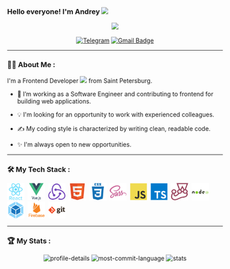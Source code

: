 ### Hello everyone! I'm Andrey   <img src="https://media.giphy.com/media/hvRJCLFzcasrR4ia7z/giphy.gif" pointer-events="none" width="30px"/>
<div id="header" align="center">
  <img src="https://media.giphy.com/media/2IudUHdI075HL02Pkk/giphy.gif" width="300"/>  
  <div id="badges">
    
  [![Telegram](https://img.shields.io/badge/-Telegram-0088cc?style=flat&logo=Telegram&logoColor=white)](https://t.me/andrew_atsep)
  <a href="afanasyevap.dev@gmail.com">
    <img src="https://img.shields.io/badge/Gmail-red?style=flat&logo=gmail&logoColor=white" alt="Gmail Badge"/>
  </a>

  </div>
 
</div>

---

### :man_technologist: About Me :
I'm a Frontend Developer <img src="https://media.giphy.com/media/WUlplcMpOCEmTGBtBW/giphy.gif" width="30"> from Saint Petersburg.

- :telescope: I’m working as a Software Engineer and contributing to frontend for building web applications.

- :bulb: I'm looking for an opportunity to work with experienced colleagues.

- :writing_hand: My coding style is characterized by writing clean, readable code.

- :sparkles: I'm always open to new opportunities.

---

### :hammer_and_wrench: My Tech Stack :

<div>
  <img src="https://github.com/devicons/devicon/blob/master/icons/react/react-original-wordmark.svg" title="React" alt="React" width="40" height="40"/>&nbsp;
  <img src="https://github.com/devicons/devicon/blob/master/icons/vuejs/vuejs-original-wordmark.svg" title="VueJS" alt="VueJS" width="40" height="40"/>&nbsp;
  <img src="https://github.com/devicons/devicon/blob/master/icons/redux/redux-original.svg" title="Redux" alt="Redux " width="40" height="40"/>&nbsp;
  <img src="https://github.com/devicons/devicon/blob/master/icons/html5/html5-original.svg" title="HTML5" alt="HTML" width="40" height="40"/>&nbsp;
  <img src="https://github.com/devicons/devicon/blob/master/icons/css3/css3-plain-wordmark.svg"  title="CSS3" alt="CSS" width="40" height="40"/>&nbsp;
  <img src="https://github.com/devicons/devicon/blob/master/icons/sass/sass-original.svg" title="sass" alt="sass" width="40" height="40"/>&nbsp;
  <img src="https://github.com/devicons/devicon/blob/master/icons/javascript/javascript-original.svg" title="JavaScript" alt="JavaScript" width="40" height="40"/>&nbsp;
  <img src="https://github.com/devicons/devicon/blob/master/icons/typescript/typescript-original.svg" title="TypeScript"  alt="TypeScript" width="40" height="40"/>&nbsp;
  <img src="https://github.com/devicons/devicon/blob/master/icons/jest/jest-plain.svg" title="Jest"  alt="Jest" width="40" height="40"/>&nbsp;
  <img src="https://github.com/devicons/devicon/blob/master/icons/nodejs/nodejs-original-wordmark.svg" title="NodeJS" alt="NodeJS" width="40" height="40"/>&nbsp;
  <img src="https://github.com/devicons/devicon/blob/master/icons/webpack/webpack-original.svg" title="Webpack" alt="Webpack" width="40" height="40"/>&nbsp;
   <img src="https://github.com/devicons/devicon/blob/master/icons/firebase/firebase-plain-wordmark.svg" title="Firebase" alt="Firebase" width="40" height="40"/>&nbsp;
  <img src="https://github.com/devicons/devicon/blob/master/icons/git/git-original-wordmark.svg" title="Git" **alt="Git" width="40" height="40"/>
</div>

---

### :trophy: My Stats :

<div id="stat" align="center">
    <img src="https://github-profile-summary-cards.vercel.app/api/cards/profile-details?username=Moriarty25&theme=buefy" alt="profile-details"/>
    <img src="http://github-profile-summary-cards.vercel.app/api/cards/repos-per-language?username=Moriarty25&theme=buefy" alt="most-commit-language"/>
    <img src="http://github-profile-summary-cards.vercel.app/api/cards/stats?username=Moriarty25&theme=buefy" alt="stats"/>
</div>
